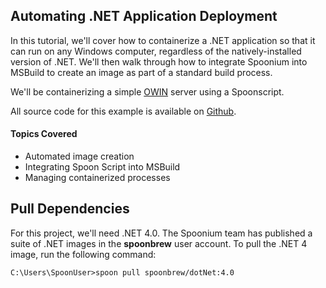 ## Automating .NET Application Deployment

In this tutorial, we'll cover how to containerize a .NET application so that it can run on any Windows computer, regardless of the natively-installed version of .NET. We'll then walk through how to integrate Spoonium into MSBuild to create an image as part of a standard build process. 

We'll be containerizing a simple [OWIN](http://owin.org/) server using a Spoonscript. 

All source code for this example is available on [Github](https://github.com/matt-black2/SimpleOwinServer). 

#### Topics Covered

- Automated image creation
- Integrating Spoon Script into MSBuild
- Managing containerized processes

## Pull Dependencies

For this project, we'll need .NET 4.0. The Spoonium team has published a suite of .NET images in the **spoonbrew** user account. To pull the .NET 4 image, run the following command: 

	C:\Users\SpoonUser>spoon pull spoonbrew/dotNet:4.0

